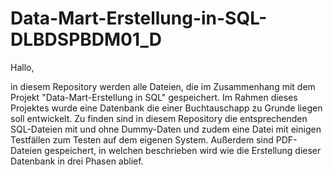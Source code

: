 # Data-Mart-Erstellung-in-SQL-DLBDSPBDM01_D

Hallo,

in diesem Repository werden alle Dateien, die im Zusammenhang mit dem Projekt "Data-Mart-Erstellung in SQL" gespeichert. Im Rahmen dieses Projektes wurde eine Datenbank die einer Buchtauschapp zu Grunde liegen soll entwickelt. Zu finden sind in diesem Repository die entsprechenden SQL-Dateien mit und ohne Dummy-Daten und zudem eine Datei mit einigen Testfällen zum Testen auf dem eigenen System. Außerdem sind PDF-Dateien gespeichert, in welchen beschrieben wird wie die Erstellung dieser Datenbank in drei Phasen ablief.
